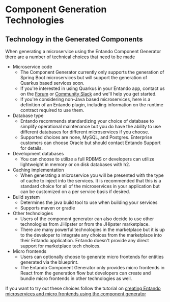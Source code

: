 # Component Generation Technologies

## Technology in the Generated Components

When generating a microservice using the Entando Component Generator there are a number of technical choices that need to be made

* Microservice code
  * The Component Generator currently only supports the generation of Spring Boot microservices but will support the generation of Quarkus based services soon. 
  * If you're interested in using Quarkus in your Entando app, contact us on the [Forum](https://forum.entando.org/) or [Community Slack](https://join.slack.com/t/entandocommunity/shared_invite/zt-g609owdv-2K~YRh8zrI6lqlWo4aFWUw) and we'll help you get started.
  * If you're considering non-Java based microservices, here is a definition of an Entando plugin, including information on the runtime contract required to use them. 
* Database type
  * Entando recommends standardizing your choice of database to simplify operational maintenance but you do have the ability to use different databases for different microservices if you choose.
  * Supported choices are none, MySQL, and Postgres. Enterprise customers can choose Oracle but should contact Entando Support for details.
* Development databases
  * You can choose to utilize a full RDBMS or developers can utilize lightweight in memory or on disk databases with h2.
* Caching implementation
  * When generating a microservice you will be presented with the type of cache to inject into the services. It is recommended that this is a standard choice for all of the microservices in your application but can be customized on a per service basis if desired.
* Build system
  * Determines the java build tool to use when building your services
  * Supports maven or gradle
* Other technologies
  * Users of the component generator can also decide to use other technologies from JHipster or from the JHipster marketplace.
  * There are many powerful technologies in the marketplace but it is up to the developer to integrate any choices from the marketplace into their Entando application. Entando doesn't provide any direct support for marketplace tech choices.
* Micro frontends
  * Users can optionally choose to generate micro frontends for entities generated via the blueprint.
  * The Entando Component Generator only provides micro frontends in React from the generation flow but developers can create and bundle micro frontends in other technologies as well. 

If you want to try out these choices follow the tutorial on [creating Entando microservices and micro frontends using the component generator](../../tutorials/backend-developers/generate-microservices-and-micro-frontends.md)


